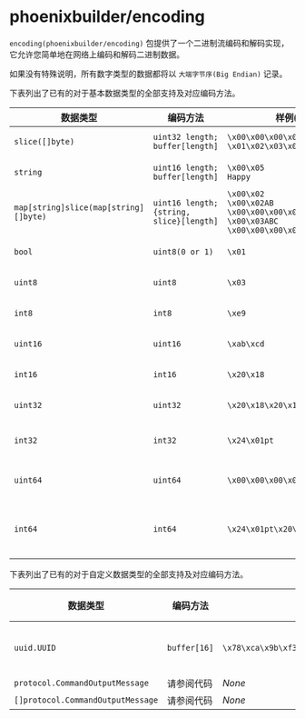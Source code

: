 # phoenixbuilder/encoding
`encoding(phoenixbuilder/encoding)` 包提供了一个二进制流编码和解码实现，它允许您简单地在网络上编码和解码二进制数据。

如果没有特殊说明，所有数字类型的数据都将以 `大端字节序(Big Endian)` 记录。

下表列出了已有的对于基本数据类型的全部支持及对应编码方法。

| 数据类型                              | 编码方法                                 | 样例(二进制形式)                                                                                                    | 样例(可读形式)                        | 备注                                                                   |
| ------------------------------------- | ---------------------------------------- | ------------------------------------------------------------------------------------------------------------------- | ------------------------------------- | ---------------------------------------------------------------------- |
| `slice([]byte)`                       | `uint32 length; buffer[length]`          | `\x00\x00\x00\x05`<br/>`\x01\x02\x03\x04\x05`                                                                       | `[1, 2, 3, 4, 5]`                     | 单个 `slice` 的最大长度上限为 `4294967295`                             |
| `string`                              | `uint16 length; buffer[length]`          | `\x00\x05`<br/>`Happy`                                                                                              | `Happy`                               | 单个 `字符串` 的最大长度上限为 `65535`                                 |
| `map[string]slice(map[string][]byte)` | `uint16 length; {string, slice}[length]` | `\x00\x02`<br/>`\x00\x02AB`<br/>`\x00\x00\x00\x01\x02`<br/>`\x00\x03ABC`<br/>`\x00\x00\x00\x05\x01\x02\x03\x04\x05` | `{"AB": [2], "ABC": [1, 2, 3, 4, 5]}` | 单个 `map[string]slice` 的最大长度上限为 `65535`                       |
| `bool`                                | `uint8(0 or 1)`                          | `\x01`                                                                                                              | `true`                                | 接受值仅限于 `0(false)` 或 `1(true)`                                   |
| `uint8`                               | `uint8`                                  | `\x03`                                                                                                              | `3`                                   | 单个 `uint8` 的取值范围为 `0 - 255`                                    |
| `int8`                                | `int8`                                   | `\xe9`                                                                                                              | `-23`                                 | 单个 `int8` 的取值范围为 `-128 - 127`                                  |
| `uint16`                              | `uint16`                                 | `\xab\xcd`                                                                                                          | `43981`                               | 单个 `uint16` 的取值范围为 `0 - 65535`                                 |
| `int16`                               | `int16`                                  | `\x20\x18`                                                                                                          | `8216`                                | 单个 `int16` 的取值范围为 `-32768 - 32767`                             |
| `uint32`                              | `uint32`                                 | `\x20\x18\x20\x18`                                                                                                  | `538451992`                           | 单个 `uint32` 的取值范围为 `0 - 4294967295`                            |
| `int32`                               | `int32`                                  | `\x24\x01pt`                                                                                                        | `604074100`                           | 单个 `int32` 的取值范围为 `-2147483648 - 2147483647`                   |
| `uint64`                              | `uint64`                                 | `\x00\x00\x00\x00\x00\x00\x00\x08`                                                                                  | `8`                                   | 单个 `uint64` 的取值范围为 `0 - 18446744073709551615`                  |
| `int64`                               | `int64`                                  | `\x24\x01pt\x20\x18\x20\x16`                                                                                        | `2594478504399085590`                 | 单个 `int64` 的取值范围为 `-9223372036854775808 - 9223372036854775807` |

下表列出了已有的对于自定义数据类型的全部支持及对应编码方法。

| 数据类型                          | 编码方法     | 样例(二进制形式)                                                   | 样例(可读形式)                         | 备注                               |
| --------------------------------- | ------------ | ------------------------------------------------------------------ | -------------------------------------- | ---------------------------------- |
| `uuid.UUID`                       | `buffer[16]` | `\x78\xca\x9b\xf3\x07\x4c\x11\xee\x93\x1b\x00\xff\xad\x4d\xc5\x4d` | `78ca9bf3-074c-11ee-931b-00ffad4dc54d` | 单个 `uuid.UUID` 的长度为常数 `16` |
| `protocol.CommandOutputMessage`   | 请参阅代码   | _None_                                                             | _None_                                 | _None_                             |
| `[]protocol.CommandOutputMessage` | 请参阅代码   | _None_                                                             | _None_                                 | _None_                             |